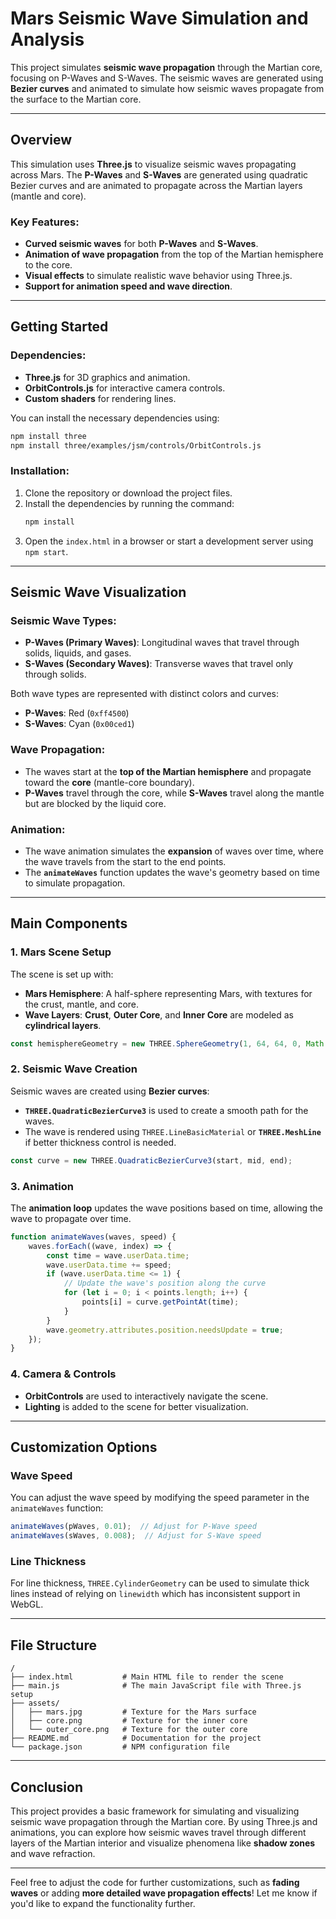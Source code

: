 
# **Mars Seismic Wave Simulation and Analysis**

This project simulates **seismic wave propagation** through the Martian core, focusing on P-Waves and S-Waves. The seismic waves are generated using **Bezier curves** and animated to simulate how seismic waves propagate from the surface to the Martian core.

---

## **Overview**

This simulation uses **Three.js** to visualize seismic waves propagating across Mars. The **P-Waves** and **S-Waves** are generated using quadratic Bezier curves and are animated to propagate across the Martian layers (mantle and core).

### **Key Features**:
- **Curved seismic waves** for both **P-Waves** and **S-Waves**.
- **Animation of wave propagation** from the top of the Martian hemisphere to the core.
- **Visual effects** to simulate realistic wave behavior using Three.js.
- **Support for animation speed and wave direction**.

---

## **Getting Started**

### **Dependencies**:
- **Three.js** for 3D graphics and animation.
- **OrbitControls.js** for interactive camera controls.
- **Custom shaders** for rendering lines.

You can install the necessary dependencies using:

```bash
npm install three
npm install three/examples/jsm/controls/OrbitControls.js
```

### **Installation**:

1. Clone the repository or download the project files.
2. Install the dependencies by running the command:
   ```bash
   npm install
   ```
3. Open the `index.html` in a browser or start a development server using `npm start`.

---

## **Seismic Wave Visualization**

### **Seismic Wave Types**:
- **P-Waves (Primary Waves)**: Longitudinal waves that travel through solids, liquids, and gases.
- **S-Waves (Secondary Waves)**: Transverse waves that travel only through solids.

Both wave types are represented with distinct colors and curves:
- **P-Waves**: Red (`0xff4500`)
- **S-Waves**: Cyan (`0x00ced1`)

### **Wave Propagation**:
- The waves start at the **top of the Martian hemisphere** and propagate toward the **core** (mantle-core boundary).
- **P-Waves** travel through the core, while **S-Waves** travel along the mantle but are blocked by the liquid core.

### **Animation**:
- The wave animation simulates the **expansion** of waves over time, where the wave travels from the start to the end points.
- The **`animateWaves`** function updates the wave's geometry based on time to simulate propagation.

---

## **Main Components**

### **1. Mars Scene Setup**

The scene is set up with:
- **Mars Hemisphere**: A half-sphere representing Mars, with textures for the crust, mantle, and core.
- **Wave Layers**: **Crust**, **Outer Core**, and **Inner Core** are modeled as **cylindrical layers**.
  
```js
const hemisphereGeometry = new THREE.SphereGeometry(1, 64, 64, 0, Math.PI * 2, 0, Math.PI / 2);
```

### **2. Seismic Wave Creation**

Seismic waves are created using **Bezier curves**:
- **`THREE.QuadraticBezierCurve3`** is used to create a smooth path for the waves.
- The wave is rendered using `THREE.LineBasicMaterial` or **`THREE.MeshLine`** if better thickness control is needed.

```js
const curve = new THREE.QuadraticBezierCurve3(start, mid, end);
```

### **3. Animation**

The **animation loop** updates the wave positions based on time, allowing the wave to propagate over time.

```js
function animateWaves(waves, speed) {
    waves.forEach((wave, index) => {
        const time = wave.userData.time;
        wave.userData.time += speed;
        if (wave.userData.time <= 1) {
            // Update the wave's position along the curve
            for (let i = 0; i < points.length; i++) {
                points[i] = curve.getPointAt(time);
            }
        }
        wave.geometry.attributes.position.needsUpdate = true;
    });
}
```

### **4. Camera & Controls**

- **OrbitControls** are used to interactively navigate the scene.
- **Lighting** is added to the scene for better visualization.

---

## **Customization Options**

### **Wave Speed**
You can adjust the wave speed by modifying the speed parameter in the `animateWaves` function:

```js
animateWaves(pWaves, 0.01);  // Adjust for P-Wave speed
animateWaves(sWaves, 0.008);  // Adjust for S-Wave speed
```

### **Line Thickness**
For line thickness, `THREE.CylinderGeometry` can be used to simulate thick lines instead of relying on `linewidth` which has inconsistent support in WebGL.

---

## **File Structure**

```plaintext
/
├── index.html           # Main HTML file to render the scene
├── main.js              # The main JavaScript file with Three.js setup
├── assets/
│   ├── mars.jpg         # Texture for the Mars surface
│   ├── core.png         # Texture for the inner core
│   └── outer_core.png   # Texture for the outer core
├── README.md            # Documentation for the project
└── package.json         # NPM configuration file
```

---

## **Conclusion**

This project provides a basic framework for simulating and visualizing seismic wave propagation through the Martian core. By using Three.js and animations, you can explore how seismic waves travel through different layers of the Martian interior and visualize phenomena like **shadow zones** and wave refraction.

---

Feel free to adjust the code for further customizations, such as **fading waves** or adding **more detailed wave propagation effects**! Let me know if you'd like to expand the functionality further.
